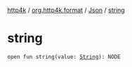[http4k](../../index.md) / [org.http4k.format](../index.md) / [Json](index.md) / [string](./string.md)

# string

`open fun string(value: `[`String`](https://kotlinlang.org/api/latest/jvm/stdlib/kotlin/-string/index.html)`): NODE`